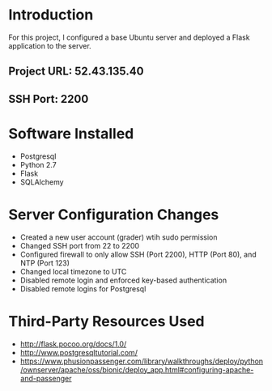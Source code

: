 # Introduction #

For this project, I configured a base Ubuntu server and deployed a Flask
application to the server.

## Project URL: 52.43.135.40
## SSH Port: 2200

# Software Installed #

* Postgresql
* Python 2.7
* Flask
* SQLAlchemy

# Server Configuration Changes #

* Created a new user account (grader) wtih sudo permission
* Changed SSH port from 22 to 2200
* Configured firewall to only allow SSH (Port 2200), HTTP (Port 80), and
NTP (Port 123)
* Changed local timezone to UTC
* Disabled remote login and enforced key-based authentication
* Disabled remote logins for Postgresql

# Third-Party Resources Used #

* http://flask.pocoo.org/docs/1.0/
* http://www.postgresqltutorial.com/
* https://www.phusionpassenger.com/library/walkthroughs/deploy/python/ownserver/apache/oss/bionic/deploy_app.html#configuring-apache-and-passenger
